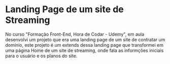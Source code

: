 ﻿# Landing Page de um site de Streaming
 No curso "Formação Front-End, Hora de Codar - Udemy", em aula desenvolvi um projeto que era uma landing page de um site de contratar um domínio,
 este projeto é um extends dessa landing page que transformei em uma página Home de um site de streaming, onde fala as informções iniciais para o usuário e 
 os planos do site.
